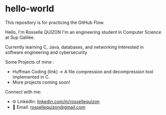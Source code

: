 # hello-world
This repository is for practicing the GitHub Flow.

Hello, I'm Rosselle QUIZON
I'm an engineering student in Computer Science at Sup Galilée.

Currently learning C, Java, databases, and networking 
Interested in software engineering and cybersecurity

Some Projects of mine :
- Huffman Coding (link) → A file compression and decompression tool implemented in C.  
- More projects coming soon!  

Connect with me:
- 🌐 LinkedIn: [linkedin.com/in/rossellequizon](https://www.linkedin.com/in/rossellequizon)  
- 📧 Email: rossellequizon@gmail.com  
